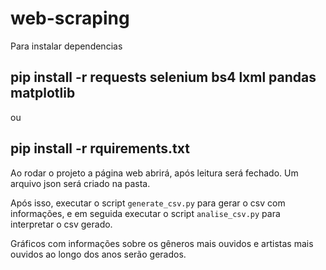 # web-scraping

Para instalar dependencias
## pip install -r requests selenium bs4 lxml pandas matplotlib
ou
## pip install -r rquirements.txt

Ao rodar o projeto a página web abrirá, após leitura será fechado. Um arquivo json será criado na pasta.

Após isso, executar o script `generate_csv.py` para gerar o csv com informações, e em seguida executar o script `analise_csv.py` para interpretar o csv gerado.

Gráficos com informações sobre os gêneros mais ouvidos e artistas mais ouvidos ao longo dos anos serão gerados.